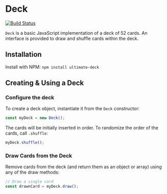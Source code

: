 # Deck

[![Build Status](https://github.com/s-gabor/ultimate-deck.git)](https://github.com/s-gabor/ultimate-deck.git)

`Deck` is a basic JavaScript implementation of a deck of 52 cards. An interface is provided to draw and shuffle cards within the deck.

## Installation

Install with NPM: `npm install ultimate-deck`

## Creating & Using a Deck

### Configure the deck

To create a deck object, instantiate it from the `Deck` constructor:
```js
const myDeck = new Deck();
```

The cards will be initially inserted in order. To randomize the order of the cards, call `.shuffle`:
```js
myDeck.shuffle();
```

### Draw Cards from the Deck

Remove cards from the deck (and return them as an object or array) using any of the draw methods:
```js
// Draw a single card
const drawnCard = myDeck.draw();
```

